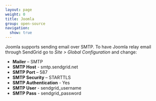 ```yaml
---
layout: page
weight: 0
title: Joomla
group: open-source
navigation:
  show: true
---
```


Joomla supports sending email over SMTP. To have Joomla relay email through SendGrid go to *Site \> Global Configuration* and change:

-   **Mailer** – SMTP
-   **SMTP Host** - smtp.sendgrid.net
-   **SMTP Port** – 587
-   **SMTP Security** – STARTTLS
-   **SMTP Authentication** - Yes
-   **SMTP User** - sendgrid_username
-   **SMTP Pass** - sendgrid_password
